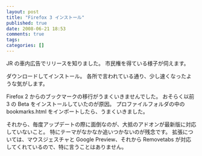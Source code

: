 ```yaml
---
layout: post
title: "Firefox 3 インストール"
published: true
date: 2008-06-21 18:53
comments: true
tags:
categories: []
---
```


JR の車内広告でリリースを知りました。
市民権を得ている様子が伺えます。

ダウンロードしてインストール。
各所で言われている通り、少し速くなったような気がします。

Firefox 2 からのブックマークの移行がうまくいきませんでした。
おそらく以前 3 の Beta をインストールしていたのが原因。
プロファイルフォルダの中の bookmarks.html をインポートしたら、うまくいきました。

それから、毎度アップデートの際に面倒なのが、大抵のアドオンが最新版に対応していないこと。
特にテーマがなかなか追いつかないのが残念です。
拡張については、マウスジェスチャと Google Preview、それから Removetabs が対応してくれているので、特に言うことはありません。

